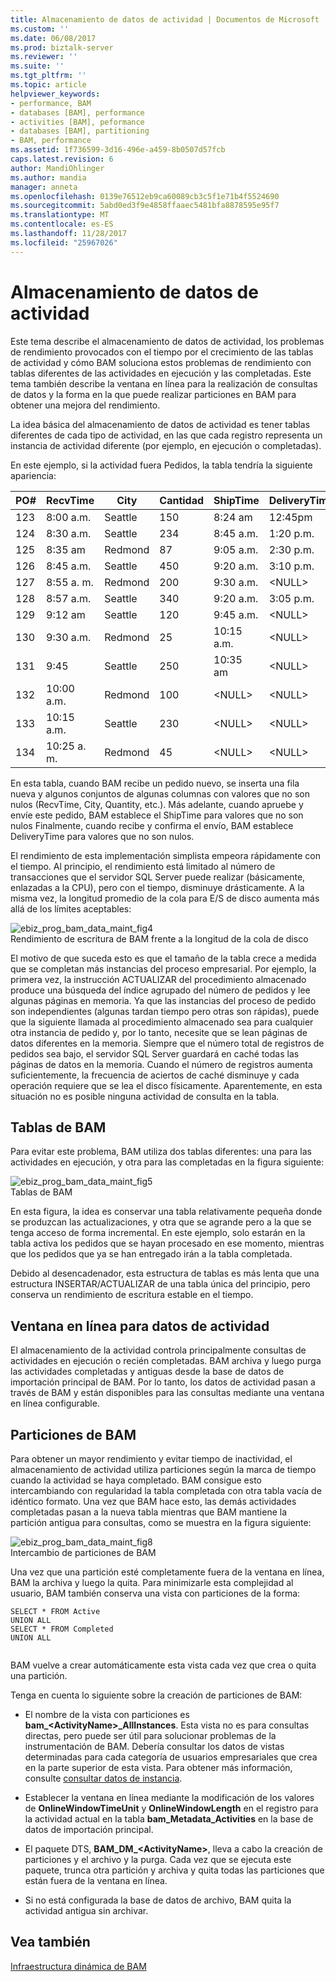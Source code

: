```yaml
---
title: Almacenamiento de datos de actividad | Documentos de Microsoft
ms.custom: ''
ms.date: 06/08/2017
ms.prod: biztalk-server
ms.reviewer: ''
ms.suite: ''
ms.tgt_pltfrm: ''
ms.topic: article
helpviewer_keywords:
- performance, BAM
- databases [BAM], performance
- activities [BAM], peformance
- databases [BAM], partitioning
- BAM, performance
ms.assetid: 1f736599-3d16-496e-a459-8b0507d57fcb
caps.latest.revision: 6
author: MandiOhlinger
ms.author: mandia
manager: anneta
ms.openlocfilehash: 0139e76512eb9ca60089cb3c5f1e71b4f5524690
ms.sourcegitcommit: 5abd0ed3f9e4858ffaaec5481bfa8878595e95f7
ms.translationtype: MT
ms.contentlocale: es-ES
ms.lasthandoff: 11/28/2017
ms.locfileid: "25967026"
---
```

# <a name="activity-data-storage"></a>Almacenamiento de datos de actividad
Este tema describe el almacenamiento de datos de actividad, los problemas de rendimiento provocados con el tiempo por el crecimiento de las tablas de actividad y cómo BAM soluciona estos problemas de rendimiento con tablas diferentes de las actividades en ejecución y las completadas. Este tema también describe la ventana en línea para la realización de consultas de datos y la forma en la que puede realizar particiones en BAM para obtener una mejora del rendimiento.  
  
 La idea básica del almacenamiento de datos de actividad es tener tablas diferentes de cada tipo de actividad, en las que cada registro representa un instancia de actividad diferente (por ejemplo, en ejecución o completadas).  
  
 En este ejemplo, si la actividad fuera Pedidos, la tabla tendría la siguiente apariencia:  
  
|PO#|RecvTime|City|Cantidad|ShipTime|DeliveryTime|  
|----------|--------------|----------|--------------|--------------|------------------|  
|123|8:00 a.m.|Seattle|150|8:24 am|12:45pm|  
|124|8:30 a.m.|Seattle|234|8:45 a.m.|1:20 p.m.|  
|125|8:35 am|Redmond|87|9:05 a.m.|2:30 p.m.|  
|126|8:45 a.m.|Seattle|450|9:20 a.m.|3:10 p.m.|  
|127|8:55 a. m.|Redmond|200|9:30 a.m.|\<NULL\>|  
|128|8:57 a.m.|Seattle|340|9:20 a.m.|3:05 p.m.|  
|129|9:12 am|Seattle|120|9:45 a.m.|\<NULL\>|  
|130|9:30 a.m.|Redmond|25|10:15 a.m.|\<NULL\>|  
|131|9:45|Seattle|250|10:35 am|\<NULL\>|  
|132|10:00 a.m.|Redmond|100|\<NULL\>|\<NULL\>|  
|133|10:15 a.m.|Seattle|230|\<NULL\>|\<NULL\>|  
|134|10:25 a. m.|Redmond|45|\<NULL\>|\<NULL\>|  
  
 En esta tabla, cuando BAM recibe un pedido nuevo, se inserta una fila nueva y algunos conjuntos de algunas columnas con valores que no son nulos (RecvTime, City, Quantity, etc.). Más adelante, cuando apruebe y envíe este pedido, BAM establece el ShipTime para valores que no son nulos Finalmente, cuando recibe y confirma el envío, BAM establece DeliveryTime para valores que no son nulos.  
  
 El rendimiento de esta implementación simplista empeora rápidamente con el tiempo. Al principio, el rendimiento está limitado al número de transacciones que el servidor SQL Server puede realizar (básicamente, enlazadas a la CPU), pero con el tiempo, disminuye drásticamente. A la misma vez, la longitud promedio de la cola para E/S de disco aumenta más allá de los límites aceptables:  
  
 ![](../core/media/ebiz-prog-bam-data-maint-fig4.gif "ebiz_prog_bam_data_maint_fig4")  
Rendimiento de escritura de BAM frente a la longitud de la cola de disco  
  
 El motivo de que suceda esto es que el tamaño de la tabla crece a medida que se completan más instancias del proceso empresarial. Por ejemplo, la primera vez, la instrucción ACTUALIZAR del procedimiento almacenado produce una búsqueda del índice agrupado del número de pedidos y lee algunas páginas en memoria. Ya que las instancias del proceso de pedido son independientes (algunas tardan tiempo pero otras son rápidas), puede que la siguiente llamada al procedimiento almacenado sea para cualquier otra instancia de pedido y, por lo tanto, necesite que se lean páginas de datos diferentes en la memoria. Siempre que el número total de registros de pedidos sea bajo, el servidor SQL Server guardará en caché todas las páginas de datos en la memoria. Cuando el número de registros aumenta suficientemente, la frecuencia de aciertos de caché disminuye y cada operación requiere que se lea el disco físicamente. Aparentemente, en esta situación no es posible ninguna actividad de consulta en la tabla.  
  
## <a name="bam-tables"></a>Tablas de BAM  
 Para evitar este problema, BAM utiliza dos tablas diferentes: una para las actividades en ejecución, y otra para las completadas en la figura siguiente:  
  
 ![](../core/media/ebiz-prog-bam-data-maint-fig5.gif "ebiz_prog_bam_data_maint_fig5")  
Tablas de BAM  
  
 En esta figura, la idea es conservar una tabla relativamente pequeña donde se produzcan las actualizaciones, y otra que se agrande pero a la que se tenga acceso de forma incremental. En este ejemplo, solo estarán en la tabla activa los pedidos que se hayan procesado en ese momento, mientras que los pedidos que ya se han entregado irán a la tabla completada.  
  
 Debido al desencadenador, esta estructura de tablas es más lenta que una estructura INSERTAR/ACTUALIZAR de una tabla única del principio, pero conserva un rendimiento de escritura estable en el tiempo.  
  
## <a name="online-window-for-activity-data"></a>Ventana en línea para datos de actividad  
 El almacenamiento de la actividad controla principalmente consultas de actividades en ejecución o recién completadas. BAM archiva y luego purga las actividades completadas y antiguas desde la base de datos de importación principal de BAM. Por lo tanto, los datos de actividad pasan a través de BAM y están disponibles para las consultas mediante una ventana en línea configurable.  
  
## <a name="bam-partitioning"></a>Particiones de BAM  
 Para obtener un mayor rendimiento y evitar tiempo de inactividad, el almacenamiento de actividad utiliza particiones según la marca de tiempo cuando la actividad se haya completado. BAM consigue esto intercambiando con regularidad la tabla completada con otra tabla vacía de idéntico formato. Una vez que BAM hace esto, las demás actividades completadas pasan a la nueva tabla mientras que BAM mantiene la partición antigua para consultas, como se muestra en la figura siguiente:  
  
 ![](../core/media/ebiz-prog-bam-data-maint-fig8.gif "ebiz_prog_bam_data_maint_fig8")  
Intercambio de particiones de BAM  
  
 Una vez que una partición esté completamente fuera de la ventana en línea, BAM la archiva y luego la quita. Para minimizarle esta complejidad al usuario, BAM también conserva una vista con particiones de la forma:  
  
```  
SELECT * FROM Active   
UNION ALL   
SELECT * FROM Completed   
UNION ALL  
  
```  
  
 BAM vuelve a crear automáticamente esta vista cada vez que crea o quita una partición.  
  
 Tenga en cuenta lo siguiente sobre la creación de particiones de BAM:  
  
-   El nombre de la vista con particiones es **bam_\<ActivityName\>_AllInstances**. Esta vista no es para consultas directas, pero puede ser útil para solucionar problemas de la instrumentación de BAM. Debería consultar los datos de vistas determinadas para cada categoría de usuarios empresariales que crea en la parte superior de esta vista. Para obtener más información, consulte [consultar datos de instancia](../core/querying-instance-data.md).  
  
-   Establecer la ventana en línea mediante la modificación de los valores de **OnlineWindowTimeUnit** y **OnlineWindowLength** en el registro para la actividad actual en la tabla **bam_Metadata_Activities** en la base de datos de importación principal.  
  
-   El paquete DTS, **BAM_DM_\<ActivityName\>**, lleva a cabo la creación de particiones y el archivo y la purga. Cada vez que se ejecuta este paquete, trunca otra partición y archiva y quita todas las particiones que están fuera de la ventana en línea.  
  
-   Si no está configurada la base de datos de archivo, BAM quita la actividad antigua sin archivar.  
  
## <a name="see-also"></a>Vea también  
 [Infraestructura dinámica de BAM](../core/bam-dynamic-infrastructure.md)
